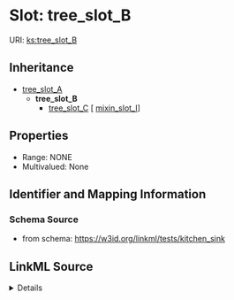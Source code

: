 # Slot: tree_slot_B

URI: [ks:tree_slot_B](https://w3id.org/linkml/tests/kitchen_sink/tree_slot_B)




## Inheritance

* [tree_slot_A](tree_slot_A.md)
    * **tree_slot_B**
        * [tree_slot_C](tree_slot_C.md) [ [mixin_slot_I](mixin_slot_I.md)]







## Properties

* Range: NONE
* Multivalued: None







## Identifier and Mapping Information







### Schema Source


* from schema: https://w3id.org/linkml/tests/kitchen_sink




## LinkML Source

<details>
```yaml
name: tree_slot_B
from_schema: https://w3id.org/linkml/tests/kitchen_sink
rank: 1000
is_a: tree_slot_A
alias: tree_slot_B

```
</details>